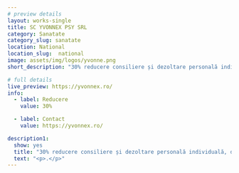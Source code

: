 ```yaml
---
# preview details
layout: works-single
title: SC YVONNEX PSY SRL
category: Sanatate
category_slug: sanatate
location: National
location_slug:  national
image: assets/img/logos/yvonne.png
short_description: "30% reducere consiliere și dezoltare personală individuală, de cuplu sau de grup"

# full details
live_preview: https://yvonnex.ro/
info:
  - label: Reducere
    value: 30%

  - label: Contact
    value: https://yvonnex.ro/

description1:
  show: yes
  title: "30% reducere consiliere și dezoltare personală individuală, de cuplu sau de grup"
  text: "<p>.</p>"
---
```


